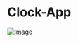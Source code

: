 # Clock-App  
![Image](https://github.com/user-attachments/assets/5ec76e62-6679-4cc8-bb63-51a605f62673)  
